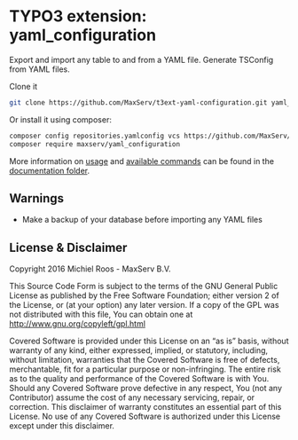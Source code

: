 # TYPO3 extension: yaml_configuration
Export and import any table to and from a YAML file. Generate TSConfig from YAML files.

Clone it
```bash
git clone https://github.com/MaxServ/t3ext-yaml-configuration.git yaml_configuration
```

Or install it using composer:
```bash
composer config repositories.yamlconfig vcs https://github.com/MaxServ/t3ext-yaml-configuration.git
composer require maxserv/yaml_configuration
```

More information on [usage](Documentation/UserManual/Index.rst) and [available commands](Documentation/CommandReference/Index.rst) can be found in the [documentation folder](Documentation/Index.rst).

## Warnings
* Make a backup of your database before importing any YAML files 

## License & Disclaimer
Copyright 2016 Michiel Roos - MaxServ B.V.

This Source Code Form is subject to the terms of the GNU General Public License as published by the Free Software Foundation; either version 2 of the License, or (at your option) any later version. If a copy of the GPL was not distributed with this file, You can obtain one at http://www.gnu.org/copyleft/gpl.html

Covered Software is provided under this License on an “as is” basis, without warranty of any kind, either expressed, implied, or statutory, including, without limitation, warranties that the Covered Software is free of defects, merchantable, fit for a particular purpose or non-infringing. The entire risk as to the quality and performance of the Covered Software is with You. Should any Covered Software prove defective in any respect, You (not any Contributor) assume the cost of any necessary servicing, repair, or correction. This disclaimer of warranty constitutes an essential part of this License. No use of any Covered Software is authorized under this License except under this disclaimer.